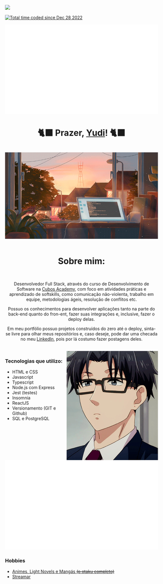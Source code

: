 ![](https://komarev.com/ghpvc/?username=alex-yudi)

<a href="https://wakatime.com/@2b7daf4e-301b-4513-8851-88e73f7aa6b1" target="_blank"><img src="https://wakatime.com/badge/user/2b7daf4e-301b-4513-8851-88e73f7aa6b1.svg" alt="Total time coded since Dec 28 2022" /></a>

<img src='https://raw.githubusercontent.com/alex-yudi/github-stats/master/generated/overview.svg#gh-dark-mode-only' />


<h1 align = "center"> 🐈‍⬛ Prazer, <a href="https://www.linkedin.com/in/alex-yudi/" target="_blank"> Yudi</a>! 🐈‍⬛ </h1>
<br/>
<div align="center">
<img src="/computador.gif" align="center">
</div>
<br/>
<h1 align = "center">Sobre mim:</h1>
<br/>


<div align="center">
 <p align="center">Desenvolvedor Full Stack, através do curso de Desenvolvimento de Software na <a href="https://cubos.academy/" target="_blank"> Cubos Academy</a>, com foco em atividades práticas e aprendizado de softskills, como comunicação não-violenta, trabalho em equipe, metodologias ágeis, resolução de conflitos etc. </p>
  <p align="center">Possuo os conhecimentos para desenvolver aplicações tanto na parte do back-end quanto do fron-ent, fazer suas integrações e, inclusive, fazer o deploy delas.</p>
   <p align="center">Em meu portfólio possuo projetos construídos do zero até o deploy, sinta-se livre para olhar meus repositórios e, caso deseje, pode dar uma checada no meu <a href="https://www.linkedin.com/in/alex-yudi/" target="_blank"> LinkedIn</a>, pois por lá costumo fazer postagens deles.</p>
</div>

<br/>
<img src="/hirotaka.gif" align="right">

<div align="left">     
      <h3> Tecnologias que utilizo: </h3>
      <ul>
      <li> HTML e CSS </li>
      <li> Javascript </li>
      <li> Typescript </li>
      <li> Node.js com Express </li>
      <li> Jest (testes) </li>
      <li> Insomnia </li>
      <li> ReactJS </li>
      <li> Versionamento (GIT e Github) </li>
      <li> SQL e PostgreSQL </li>
      </ul>
</div>           

<img src='https://raw.githubusercontent.com/alex-yudi/github-stats/master/generated/languages.svg#gh-dark-mode-only' />


 <div>
      <h3> Hobbies </h3>
      <ul>
      <li> <a href="https://anilist.co/user/Ayu095/" target="_blank"> Animes, Light Novels e Mangás <s>(o otaku completo)</s> </a> </li>
      <li> <a href="https://www.twitch.tv/yudi095" target="_blank"> Streamar </a> </li>
      </ul>
 </div>

<br/>
<br/>
<br/>
<div align="center">
</div>

